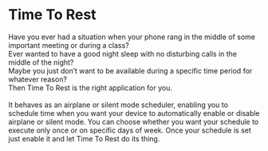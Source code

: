 Time To Rest
===

Have you ever had a situation when your phone rang in the middle of some important meeting or during a class?<br>
Ever wanted to have a good night sleep with no disturbing calls in the middle of the night?<br>
Maybe you just don’t want to be available during a specific time period for whatever reason?<br>
Then Time To Rest is the right application for you.<br><br>
It behaves as an airplane or silent mode scheduler, enabling you to schedule time when you want your device to automatically enable or disable airplane or silent mode. You can choose whether you want your schedule to execute only once or on specific days of week. Once your schedule is set just enable it and let Time To Rest do its thing.
